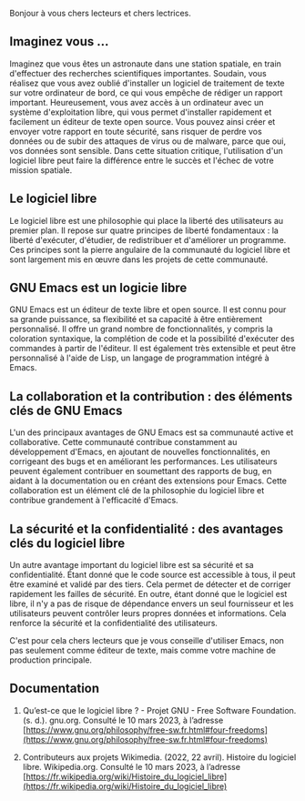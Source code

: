 
Bonjour à vous chers lecteurs et chers lectrices.

## Imaginez vous ...

Imaginez que vous êtes un astronaute dans une station spatiale, en train d'effectuer des recherches scientifiques importantes. Soudain, vous réalisez que vous avez oublié d'installer un logiciel de traitement de texte sur votre ordinateur de bord, ce qui vous empêche de rédiger un rapport important. Heureusement, vous avez accès à un ordinateur avec un système d'exploitation libre, qui vous permet d'installer rapidement et facilement un éditeur de texte open source. Vous pouvez ainsi créer et envoyer votre rapport en toute sécurité, sans risquer de perdre vos données ou de subir des attaques de virus ou de malware, parce que oui, vos données sont sensible. Dans cette situation critique, l'utilisation d'un logiciel libre peut faire la différence entre le succès et l'échec de votre mission spatiale.

## Le logiciel libre

Le logiciel libre est une philosophie qui place la liberté des utilisateurs au premier plan. Il repose sur quatre principes de liberté fondamentaux : la liberté d'exécuter, d'étudier, de redistribuer et d'améliorer un programme. Ces principes sont la pierre angulaire de la communauté du logiciel libre et sont largement mis en œuvre dans les projets de cette communauté. 

## GNU Emacs est un logicie libre

GNU Emacs est un éditeur de texte libre et open source. Il est connu pour sa grande puissance, sa flexibilité et sa capacité à être entièrement personnalisé. Il offre un grand nombre de fonctionnalités, y compris la coloration syntaxique, la complétion de code et la possibilité d'exécuter des commandes à partir de l'éditeur. Il est également très extensible et peut être personnalisé à l'aide de Lisp, un langage de programmation intégré à Emacs.

## La collaboration et la contribution : des éléments clés de GNU Emacs

L'un des principaux avantages de GNU Emacs est sa communauté active et collaborative. Cette communauté contribue constamment au développement d'Emacs, en ajoutant de nouvelles fonctionnalités, en corrigeant des bugs et en améliorant les performances. Les utilisateurs peuvent également contribuer en soumettant des rapports de bug, en aidant à la documentation ou en créant des extensions pour Emacs. Cette collaboration est un élément clé de la philosophie du logiciel libre et contribue grandement à l'efficacité d'Emacs.

## La sécurité et la confidentialité : des avantages clés du logiciel libre

Un autre avantage important du logiciel libre est sa sécurité et sa confidentialité. Étant donné que le code source est accessible à tous, il peut être examiné et validé par des tiers. Cela permet de détecter et de corriger rapidement les failles de sécurité. En outre, étant donné que le logiciel est libre, il n'y a pas de risque de dépendance envers un seul fournisseur et les utilisateurs peuvent contrôler leurs propres données et informations. Cela renforce la sécurité et la confidentialité des utilisateurs. 

C'est pour cela chers lecteurs que je vous conseille d'utiliser Emacs, non pas seulement comme éditeur de texte, mais comme votre machine de production principale.


## Documentation

1. Qu’est-ce que le logiciel libre ? - Projet GNU - Free Software Foundation. (s. d.). gnu.org. Consulté le 10 mars 2023, à l’adresse  [https://www.gnu.org/philosophy/free-sw.fr.html#four-freedoms](https://www.gnu.org/philosophy/free-sw.fr.html#four-freedoms)

2. Contributeurs aux projets Wikimedia. (2022, 22 avril). Histoire du logiciel libre. Wikipedia.org. Consulté le 10 mars 2023, à l’adresse [https://fr.wikipedia.org/wiki/Histoire_du_logiciel_libre](https://fr.wikipedia.org/wiki/Histoire_du_logiciel_libre)
